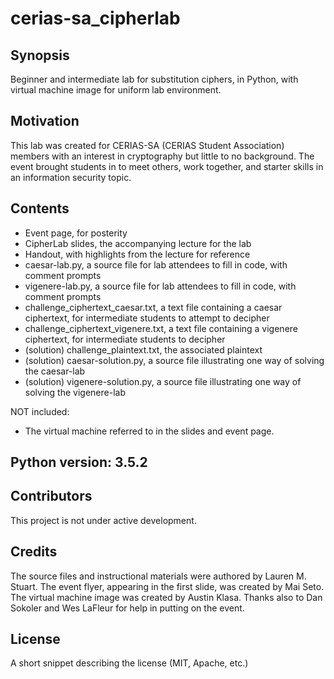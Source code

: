 # cerias-sa_cipherlab
## Synopsis

Beginner and intermediate lab for substitution ciphers, in Python, with virtual machine image for uniform lab environment. 

## Motivation

This lab was created for CERIAS-SA (CERIAS Student Association) members with an interest in cryptography but little to no background. The event brought students in to meet others, work together, and starter skills in an information security topic.

## Contents

 - Event page, for posterity
 - CipherLab slides, the accompanying lecture for the lab
 - Handout, with highlights from the lecture for reference
 - caesar-lab.py, a source file for lab attendees to fill in code, with comment prompts
 - vigenere-lab.py, a source file for lab attendees to fill in code, with comment prompts
 - challenge_ciphertext_caesar.txt, a text file containing a caesar ciphertext, for intermediate students to attempt to decipher
 - challenge_ciphertext_vigenere.txt, a text file containing a vigenere ciphertext, for intermediate students to decipher
 - (solution) challenge_plaintext.txt, the associated plaintext 
 - (solution) caesar-solution.py, a source file illustrating one way of solving the caesar-lab
 - (solution) vigenere-solution.py, a source file illustrating one way of solving the vigenere-lab
 
 NOT included: 
 - The virtual machine referred to in the slides and event page. 

## Python version: 3.5.2
 
## Contributors

This project is not under active development. 

## Credits

The source files and instructional materials were authored by Lauren M. Stuart. The event flyer, appearing in the first slide, was created by Mai Seto. The virtual machine image was created by Austin Klasa. Thanks also to Dan Sokoler and Wes LaFleur for help in putting on the event. 

## License

A short snippet describing the license (MIT, Apache, etc.)